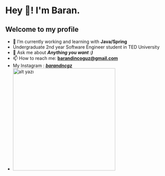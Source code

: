 # Hey 👋! I'm Baran.
## **Welcome to my profile**

- 👾 I’m currently working and learning with **Java/Spring**
- Undergraduate 2nd year Software Engineer student in TED University
- 💬 Ask me about  **_Anything you want :)_**
- 📫 How to reach me: **barandincoguz@gmail.com**
- My Instagram : [***barandncgz***](https://www.instagram.com/barandncgz)
- <img src="[./assets/image_unsplash.jpg](https://github.com/barandincoguz/barandincoguz/assets/113445399/c0770f2b-e8fb-44c3-8da2-1615b18e9510)https://github.com/barandincoguz/barandincoguz/assets/113445399/c0770f2b-e8fb-44c3-8da2-1615b18e9510" alt="alt yazı" width="320">




